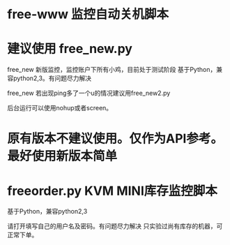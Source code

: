 # free-www 监控自动关机脚本

# 建议使用  free_new.py

free_new 新版监控，监控账户下所有小鸡，目前处于测试阶段
基于Python，兼容python2,3。有问题尽力解决

free_new 若出现ping多了一个u的情况建议用free_new2.py

后台运行可以使用nohup或者screen。

# 原有版本不建议使用。仅作为API参考。最好使用新版本简单

# freeorder.py KVM MINI库存监控脚本

基于Python，兼容python2,3

请打开填写自己的用户名及密码。有问题尽力解决
只实验过尚有库存的机器，可正常下单。


